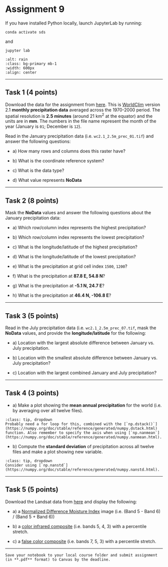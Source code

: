 # Assignment 9

If you have installed Python locally, launch JupyterLab by running:

```
conda activate sds
```
and
```
jupyter lab
```

```{image} images/rain.webp
:alt: rain
:class: bg-primary mb-1
:width: 600px
:align: center
```

*****************************

## Task 1 (4 points)

Download the data for the assignment from [here](https://www.dropbox.com/sh/zop198jg5dksrgv/AACKuC1KjASxVTrix3FfOR-ja?dl=0). This is [WorldClim](https://www.worldclim.org/) version 2.1 **monthly precipitation data** averaged across the 1970-2000 period. The spatial resolution is **2.5 minutes** (around 21 km<sup>2</sup> at the equator) and the units are in **mm**. The numbers in the file name represent the month of the year (January is `01`; December is `12`).

Read in the January precipitation data (i.e. `wc2.1_2.5m_prec_01.tif`) and answer the following questions:

* a) How many rows and columns does this raster have?

* b) What is the coordinate reference system? 

* c) What is the data type?

* d) What value represents **NoData**

*****************************

## Task 2 (8 points)

Mask the **NoData** values and answer the following questions about the January precipitation data:

* a) Which row/column index represents the highest precipitation?

* b) Which row/column index represents the lowest precipitation? 

* c) What is the longitude/latitude of the highest precipitation? 

* d) What is the longitude/latitude of the lowest precipitation?

* e) What is the precipitation at grid cell index `1500`, `1200`?

* f) What is the precipitation at **87.8 E, 54.8 N**?

* g) What is the precipitation at **-5.1 N, 24.7 E**?

* h) What is the precipitation at **46.4 N, -106.8 E**?

*****************************

## Task 3 (5 points)

Read in the July precipitation data (i.e. `wc2.1_2.5m_prec_07.tif`, mask the **NoData** values, and provide the **longitude/latitude** for the following:

* a) Location with the largest absolute difference between January vs. July precipitation.

* b) Location with the smallest absolute difference between January vs. July precipitation?

* c) Location with the largest combined January and July precipitation?

*****************************

## Task 4 (3 points)

* a) Make a plot showing the **mean annual precipitation** for the world (i.e. by averaging over all twelve files).

```{admonition} Click to reveal hint
:class: tip, dropdown
Probably need a for loop for this, combined with the [`np.dstack()`](https://numpy.org/doc/stable/reference/generated/numpy.dstack.html) function. Also remember to specify the axis when using [`np.nanmean`](https://numpy.org/doc/stable/reference/generated/numpy.nanmean.html). 
```

* b) Compute the **standard deviation** of precipitation across all twelve files and make a plot showing new variable. 

```{admonition} Click to reveal hint
:class: tip, dropdown
Consider using [`np.nanstd`](https://numpy.org/doc/stable/reference/generated/numpy.nanstd.html). 
```

*****************************

## Task 5 (5 points)

Download the Landsat data from [here](https://www.dropbox.com/sh/k3bkxwa2j9fovta/AADX4yZiIAEHiG9VPcyCON2pa?dl=0) and display the following:

* a) a [Normalized Difference Moisture Index](https://www.usgs.gov/landsat-missions/normalized-difference-moisture-index) image (i.e. (Band 5 - Band 6) / (Band 5 + Band 6))

* b) a [color infrared composite](https://www.usgs.gov/media/images/common-landsat-band-rgb-composites) (i.e. bands 5, 4, 3) with a percentile stretch.

* c) a [false color composite](https://www.usgs.gov/media/images/common-landsat-band-rgb-composites) (i.e. bands 7, 5, 3) with a percentile stretch.

*****************************

```{important}
Save your notebook to your local course folder and submit assignment (in **.pdf** format) to Canvas by the deadline.
```

